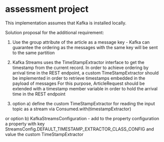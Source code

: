 # assessment project

This implementation assumes that Kafka is installed locally.

Solution proposal for the additional requirement:
1. Use the group attribute of the article as a message key - Kafka can guarantee the ordering as the messages with the same key will be sent to the same partition

2. Kafka Streams uses the TimeStampExtractor interface to get the timestamp from the current record.
In order to achieve ordering by arrival time in the REST endpoint, a custom TimeStampExtractor should be implemented in order to retrieve timestamps embedded in the payload of messages 
For this purpose, ArticleRequest should be extended with a timestamp member variable in order to hold the arrival time in the REST endpoint

3. option a) define the custom TimeStampExtractor for reading the input topic as a stream via Consumed.with(timestampExtractor)

or option b) KafkaStreamsConfiguration - add to the property configuration a property with key StreamsConfig.DEFAULT_TIMESTAMP_EXTRACTOR_CLASS_CONFIG and value the custom TimeStampExtractor

